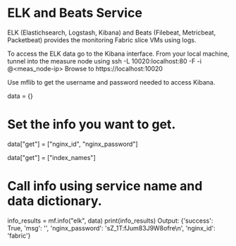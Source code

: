 # ELK and Beats Service

ELK (Elastichsearch, Logstash, Kibana) and Beats (Filebeat, Metricbeat, Packetbeat) provides the monitoring Fabric slice VMs using logs.

To access the ELK data go to the Kibana interface.
From your local machine, tunnel into the measure node using ssh -L 10020:localhost:80 -F <fabric-ssh-config-file> -i <your portal_slice_id_rsa-file> <slice-username>@<meas_node-ip>
Browse to https://localhost:10020

Use mflib to get the username and password needed to access Kibana.

data = {}
# Set the info you want to get.
data["get"] = ["nginx_id", "nginx_password"]
  
data["get"] = ["index_names"]
# Call info using service name and data dictionary.
info_results = mf.info("elk", data)
print(info_results)
Output:
{'success': True, 'msg': '', 'nginx_password': 'sZ_1T:fJum83J9W8ofre\n', 'nginx_id': 'fabric'}
